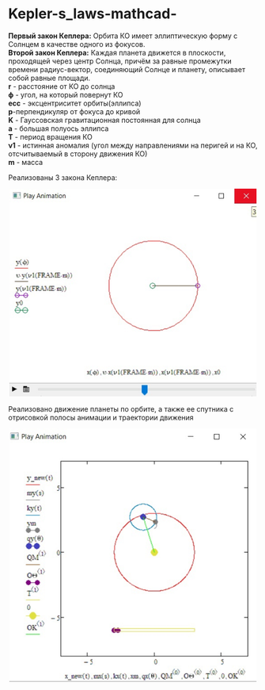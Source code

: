 # Kepler-s_laws-mathcad-

**Первый закон Кеплера:** Орбита КО имеет эллиптическую форму с Солнцем в качестве одного из фокусов.<br/>
**Второй закон Кеплера:** Каждая планета движется в плоскости, проходящей через центр Солнца, причём за равные промежутки времени радиус-вектор, соединяющий Солнце и планету, описывает собой равные площади.<br/>
**r** - расстояние от КО до солнца<br/>
**ϕ** - угол, на который повернут КО<br/>
**ecc** - эксцентриситет орбиты(эллипса)<br/>
**p**-перпендикуляр от фокуса до кривой<br/>
**K** - Гауссовская гравитационная постоянная для солнца<br/>
**a** - большая полуось эллипса<br/>
**T** - период вращения КО<br/>
**ν1** - истинная аномалия (угол между направлениями на перигей и на КО, отсчитываемый в сторону движения КО)<br/>
**m** - масса<br/>

Реализованы 3 закона Кеплера:
<p align="center">
 <img width="500px" src="t.jpg" alt="qr"/>
</p>


Реализовано движение планеты по орбите, а также ее спутника с отрисовкой полосы анимации и траектории движения
<p align="center">
 <img width="500px" src="m.jpg" alt="qr"/>
</p>

